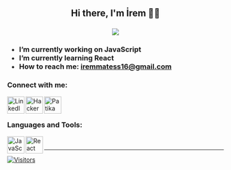 <h2 align="center"> Hi there,  I'm İrem 🙋‍♀️</h2>
 
<h3 align="center">    <img src="https://allhacked.com/up/2019/03/hello-world.gif" /> <h3/>
 

-  I’m currently working on JavaScript 
-  I’m currently learning React
-  How to reach me: iremmatess16@gmail.com





<h3 align="left">Connect with me:</h3>

<a href="https://www.linkedin.com/in/iremates16/" target="blank"><img align="left" alt="LinkedIn" width="40px" src="https://upload.wikimedia.org/wikipedia/commons/thumb/c/ca/LinkedIn_logo_initials.png/800px-LinkedIn_logo_initials.png"/></a>
<a href="https://www.hackerrank.com/irematees16" target="blank"><img align="left" alt="HackerRank" width="40px" src="https://cdn3.iconfinder.com/data/icons/logos-and-brands-adobe/512/160_Hackerrank-512.png"/></a>
<a href="https://app.patika.dev/iremates" target="blank"><img align="left" alt="Patika" width="40px" src="https://global-uploads.webflow.com/6097e0eca1e87557da031fef/609859a191abe5d64b17fed3_Patika%20logo.png"/></a>

<br/><br/>

<h3 align="left">Languages and Tools:</h3>

<img align="left" alt="JavaScript" width="40px" src="https://cdn.jsdelivr.net/gh/devicons/devicon/icons/javascript/javascript-original.svg"/>
<img align="left" alt="React" width="40px" src="https://upload.wikimedia.org/wikipedia/commons/thumb/a/a7/React-icon.svg/1150px-React-icon.svg.png"/>

  


<br/>


 <hr/>

[![Visitors](http://visitor-badge.glitch.me/badge?page_id=irematess.visitor-badge)](https://github.com/irematess) 

<p style="vertical-align:top;">
   <img alt="" src="https://github-readme-stats.vercel.app/api/top-langs/?username=irematess&layout=compact&theme=dark">
  </p>
  <p style="vertical-align:top;">
  <img alt="" src="https://github-readme-stats.vercel.app/api?username=irematess&show_icons=true&theme=dark">
  </p>

